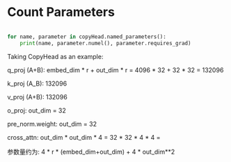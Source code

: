 # Count Parameters


```python

for name, parameter in copyHead.named_parameters():
    print(name, parameter.numel(), parameter.requires_grad)

```

Taking CopyHead as an example:

q_proj (A+B): embed_dim * r + out_dim * r = 4096 * 32 + 32 * 32 = 132096

k_proj (A_B):  132096

v_proj (A+B): 132096

o_proj: out_dim = 32

pre_norm.weight: out_dim = 32


cross_attn: out_dim * out_dim * 4 = 32 * 32 * 4 * 4 =



参数量约为: 4 * r * (embed_dim+out_dim) + 4 * out_dim**2
